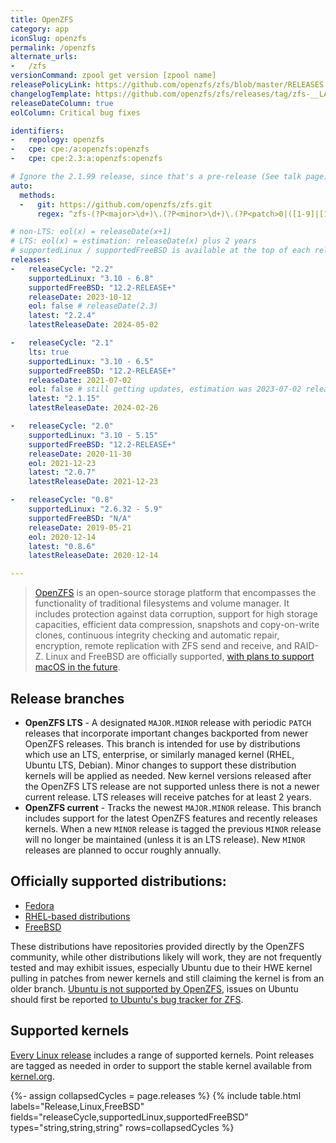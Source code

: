 ```yaml
---
title: OpenZFS
category: app
iconSlug: openzfs
permalink: /openzfs
alternate_urls:
-   /zfs
versionCommand: zpool get version [zpool name]
releasePolicyLink: https://github.com/openzfs/zfs/blob/master/RELEASES.md
changelogTemplate: https://github.com/openzfs/zfs/releases/tag/zfs-__LATEST__
releaseDateColumn: true
eolColumn: Critical bug fixes

identifiers:
-   repology: openzfs
-   cpe: cpe:/a:openzfs:openzfs
-   cpe: cpe:2.3:a:openzfs:openzfs

# Ignore the 2.1.99 release, since that's a pre-release (See talk page)
auto:
  methods:
  -   git: https://github.com/openzfs/zfs.git
      regex: ^zfs-(?P<major>\d+)\.(?P<minor>\d+)\.(?P<patch>0|([1-9]|[1-8]\d|9[0-8]))$

# non-LTS: eol(x) = releaseDate(x+1)
# LTS: eol(x) = estimation: releaseDate(x) plus 2 years
# supportedLinux / supportedFreeBSD is available at the top of each release note and evolve even in minor versions.
releases:
-   releaseCycle: "2.2"
    supportedLinux: "3.10 - 6.8"
    supportedFreeBSD: "12.2-RELEASE+"
    releaseDate: 2023-10-12
    eol: false # releaseDate(2.3)
    latest: "2.2.4"
    latestReleaseDate: 2024-05-02

-   releaseCycle: "2.1"
    lts: true
    supportedLinux: "3.10 - 6.5"
    supportedFreeBSD: "12.2-RELEASE+"
    releaseDate: 2021-07-02
    eol: false # still getting updates, estimation was 2023-07-02 releaseDate(x) plus 2 years
    latest: "2.1.15"
    latestReleaseDate: 2024-02-26

-   releaseCycle: "2.0"
    supportedLinux: "3.10 - 5.15"
    supportedFreeBSD: "12.2-RELEASE+"
    releaseDate: 2020-11-30
    eol: 2021-12-23
    latest: "2.0.7"
    latestReleaseDate: 2021-12-23

-   releaseCycle: "0.8"
    supportedLinux: "2.6.32 - 5.9"
    supportedFreeBSD: "N/A"
    releaseDate: 2019-05-21
    eol: 2020-12-14
    latest: "0.8.6"
    latestReleaseDate: 2020-12-14

---
```


> [OpenZFS](https://openzfs.github.io/openzfs-docs/) is an open-source storage platform that
> encompasses the functionality of traditional filesystems and volume manager. It includes
> protection against data corruption, support for high storage capacities, efficient data
> compression, snapshots and copy-on-write clones, continuous integrity checking and automatic
> repair, encryption, remote replication with ZFS send and receive, and RAID-Z. Linux and FreeBSD
> are officially supported, [with plans to support macOS in the future](https://github.com/openzfs/zfs/pull/12110).

## Release branches

- **OpenZFS LTS** - A designated `MAJOR.MINOR` release with periodic `PATCH` releases that
  incorporate important changes backported from newer OpenZFS releases. This branch is intended for
  use by distributions which use an LTS, enterprise, or similarly managed kernel (RHEL, Ubuntu LTS,
  Debian). Minor changes to support these distribution kernels will be applied as needed. New
  kernel versions released after the OpenZFS LTS release are not supported unless there is not a
  newer current release. LTS releases will receive patches for at least 2 years.
- **OpenZFS current** - Tracks the newest `MAJOR.MINOR` release. This branch includes support for
  the latest OpenZFS features and recently releases kernels. When a new `MINOR` release is tagged
  the previous `MINOR` release will no longer be maintained (unless it is an LTS release). New
  `MINOR` releases are planned to occur roughly annually.

## Officially supported distributions:

- [Fedora](https://openzfs.github.io/openzfs-docs/Getting%20Started/Fedora/index.html)
- [RHEL-based distributions](https://openzfs.github.io/openzfs-docs/Getting%20Started/RHEL-based%20distro/index.html)
- [FreeBSD](https://openzfs.github.io/openzfs-docs/Getting%20Started/FreeBSD.html)

These distributions have repositories provided directly by the OpenZFS community, while other
distributions likely will work, they are not frequently tested and may exhibit issues, especially
Ubuntu due to their HWE kernel pulling in patches from newer kernels and still claiming the kernel
is from an older branch. [Ubuntu is not supported by OpenZFS](https://github.com/openzfs/zfs/issues/10333),
issues on Ubuntu should first be reported [to Ubuntu's bug tracker for ZFS](https://bugs.launchpad.net/ubuntu/+source/zfs-linux).

## Supported kernels

[Every Linux release](https://zfsonlinux.org/ "ZFS On Linux") includes a range of supported
kernels. Point releases are tagged as needed in order to support the stable kernel available from
[kernel.org](https://kernel.org).

{%- assign collapsedCycles = page.releases %}
{% include table.html
  labels="Release,Linux,FreeBSD"
  fields="releaseCycle,supportedLinux,supportedFreeBSD"
  types="string,string,string"
  rows=collapsedCycles %}
